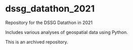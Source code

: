 # dssg_datathon_2021

Repository for the DSSG Datathon in 2021

Includes various analyses of geospatial data using Python.

This is an archived repository.
